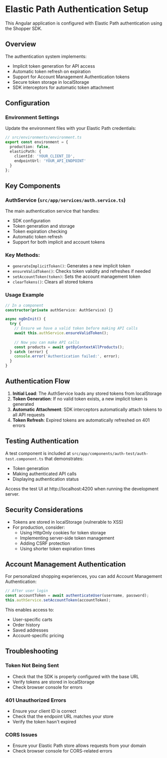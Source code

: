 # Elastic Path Authentication Setup

This Angular application is configured with Elastic Path authentication using the Shopper SDK.

## Overview

The authentication system implements:
- Implicit token generation for API access
- Automatic token refresh on expiration
- Support for Account Management Authentication tokens
- Secure token storage in localStorage
- SDK interceptors for automatic token attachment

## Configuration

### Environment Settings

Update the environment files with your Elastic Path credentials:

```typescript
// src/environments/environment.ts
export const environment = {
  production: false,
  elasticPath: {
    clientId: 'YOUR_CLIENT_ID',
    endpointUrl: 'YOUR_API_ENDPOINT'
  }
};
```

## Key Components

### AuthService (`src/app/services/auth.service.ts`)

The main authentication service that handles:
- SDK configuration
- Token generation and storage
- Token expiration checking
- Automatic token refresh
- Support for both implicit and account tokens

### Key Methods:

- `generateImplicitToken()`: Generates a new implicit token
- `ensureValidToken()`: Checks token validity and refreshes if needed
- `setAccountToken(token)`: Sets the account management token
- `clearTokens()`: Clears all stored tokens

### Usage Example

```typescript
// In a component
constructor(private authService: AuthService) {}

async ngOnInit() {
  try {
    // Ensure we have a valid token before making API calls
    await this.authService.ensureValidToken();
    
    // Now you can make API calls
    const products = await getByContextAllProducts();
  } catch (error) {
    console.error('Authentication failed:', error);
  }
}
```

## Authentication Flow

1. **Initial Load**: The AuthService loads any stored tokens from localStorage
2. **Token Generation**: If no valid token exists, a new implicit token is generated
3. **Automatic Attachment**: SDK interceptors automatically attach tokens to all API requests
4. **Token Refresh**: Expired tokens are automatically refreshed on 401 errors

## Testing Authentication

A test component is included at `src/app/components/auth-test/auth-test.component.ts` that demonstrates:
- Token generation
- Making authenticated API calls
- Displaying authentication status

Access the test UI at http://localhost:4200 when running the development server.

## Security Considerations

- Tokens are stored in localStorage (vulnerable to XSS)
- For production, consider:
  - Using HttpOnly cookies for token storage
  - Implementing server-side token management
  - Adding CSRF protection
  - Using shorter token expiration times

## Account Management Authentication

For personalized shopping experiences, you can add Account Management Authentication:

```typescript
// After user login
const accountToken = await authenticateUser(username, password);
this.authService.setAccountToken(accountToken);
```

This enables access to:
- User-specific carts
- Order history
- Saved addresses
- Account-specific pricing

## Troubleshooting

### Token Not Being Sent
- Check that the SDK is properly configured with the base URL
- Verify tokens are stored in localStorage
- Check browser console for errors

### 401 Unauthorized Errors
- Ensure your client ID is correct
- Check that the endpoint URL matches your store
- Verify the token hasn't expired

### CORS Issues
- Ensure your Elastic Path store allows requests from your domain
- Check browser console for CORS-related errors